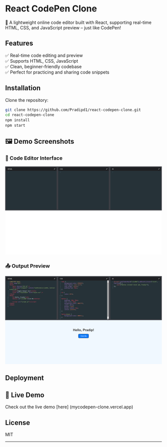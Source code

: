 # React CodePen Clone

🚀 A lightweight online code editor built with React, supporting real-time HTML, CSS, and JavaScript preview – just like CodePen!

## Features

✅ Real-time code editing and preview  
✅ Supports HTML, CSS, JavaScript  
✅ Clean, beginner-friendly codebase  
✅ Perfect for practicing and sharing code snippets

## Installation

Clone the repository:

```bash
git clone https://github.com/Pradipd1/react-codepen-clone.git
cd react-codepen-clone
npm install
npm start
```
## 🖼️ Demo Screenshots

### 📝 Code Editor Interface
![Editor Demo](./screenshots/editor_demo.png)

### 📤 Output Preview
![Output Demo](./screenshots/output_demo.png)


## Deployment

## 🚀 Live Demo

Check out the live demo [here] (mycodepen-clone.vercel.app)


## License

MIT

---


